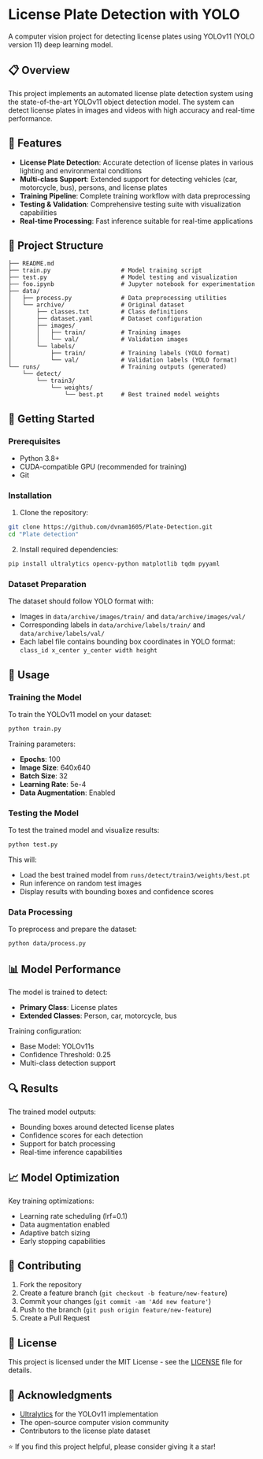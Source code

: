 # License Plate Detection with YOLO

A computer vision project for detecting license plates using YOLOv11 (YOLO version 11) deep learning model.

## 📋 Overview

This project implements an automated license plate detection system using the state-of-the-art YOLOv11 object detection model. The system can detect license plates in images and videos with high accuracy and real-time performance.

## 🔧 Features

- **License Plate Detection**: Accurate detection of license plates in various lighting and environmental conditions
- **Multi-class Support**: Extended support for detecting vehicles (car, motorcycle, bus), persons, and license plates
- **Training Pipeline**: Complete training workflow with data preprocessing
- **Testing & Validation**: Comprehensive testing suite with visualization capabilities
- **Real-time Processing**: Fast inference suitable for real-time applications

## 📁 Project Structure

```
├── README.md
├── train.py                    # Model training script
├── test.py                     # Model testing and visualization
├── foo.ipynb                   # Jupyter notebook for experimentation
├── data/
│   ├── process.py              # Data preprocessing utilities
│   └── archive/                # Original dataset
│       ├── classes.txt         # Class definitions
│       ├── dataset.yaml        # Dataset configuration
│       ├── images/
│       │   ├── train/          # Training images
│       │   └── val/            # Validation images
│       └── labels/
│           ├── train/          # Training labels (YOLO format)
│           └── val/            # Validation labels (YOLO format)
└── runs/                       # Training outputs (generated)
    └── detect/
        └── train3/
            └── weights/
                └── best.pt     # Best trained model weights
```

## 🚀 Getting Started

### Prerequisites

- Python 3.8+
- CUDA-compatible GPU (recommended for training)
- Git

### Installation

1. Clone the repository:
```bash
git clone https://github.com/dvnam1605/Plate-Detection.git
cd "Plate detection"
```

2. Install required dependencies:
```bash
pip install ultralytics opencv-python matplotlib tqdm pyyaml
```

### Dataset Preparation

The dataset should follow YOLO format with:
- Images in `data/archive/images/train/` and `data/archive/images/val/`
- Corresponding labels in `data/archive/labels/train/` and `data/archive/labels/val/`
- Each label file contains bounding box coordinates in YOLO format: `class_id x_center y_center width height`

## 🎯 Usage

### Training the Model

To train the YOLOv11 model on your dataset:

```bash
python train.py
```

Training parameters:
- **Epochs**: 100
- **Image Size**: 640x640
- **Batch Size**: 32
- **Learning Rate**: 5e-4
- **Data Augmentation**: Enabled

### Testing the Model

To test the trained model and visualize results:

```bash
python test.py
```

This will:
- Load the best trained model from `runs/detect/train3/weights/best.pt`
- Run inference on random test images
- Display results with bounding boxes and confidence scores

### Data Processing

To preprocess and prepare the dataset:

```bash
python data/process.py
```

## 📊 Model Performance

The model is trained to detect:
- **Primary Class**: License plates
- **Extended Classes**: Person, car, motorcycle, bus

Training configuration:
- Base Model: YOLOv11s
- Confidence Threshold: 0.25
- Multi-class detection support

## 🔍 Results

The trained model outputs:
- Bounding boxes around detected license plates
- Confidence scores for each detection
- Support for batch processing
- Real-time inference capabilities

## 📈 Model Optimization

Key training optimizations:
- Learning rate scheduling (lrf=0.1)
- Data augmentation enabled
- Adaptive batch sizing
- Early stopping capabilities

## 🤝 Contributing

1. Fork the repository
2. Create a feature branch (`git checkout -b feature/new-feature`)
3. Commit your changes (`git commit -am 'Add new feature'`)
4. Push to the branch (`git push origin feature/new-feature`)
5. Create a Pull Request

## 📄 License

This project is licensed under the MIT License - see the [LICENSE](LICENSE) file for details.

## 🙏 Acknowledgments

- [Ultralytics](https://github.com/ultralytics/ultralytics) for the YOLOv11 implementation
- The open-source computer vision community
- Contributors to the license plate dataset


⭐ If you find this project helpful, please consider giving it a star!
